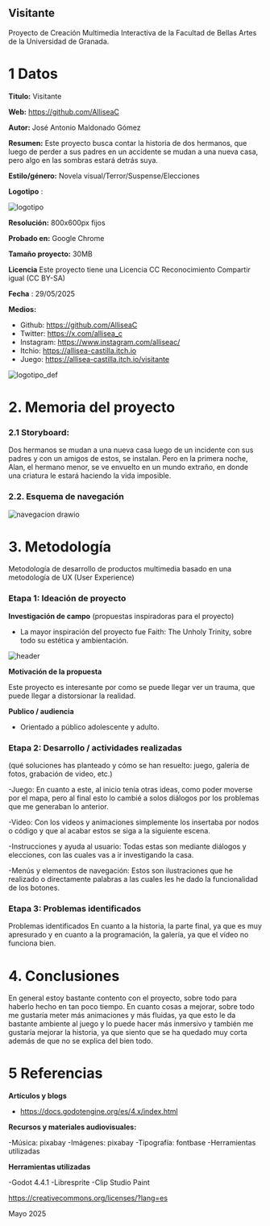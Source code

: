 ## Visitante

Proyecto de Creación Multimedia Interactiva de la  Facultad de Bellas Artes de la Universidad de Granada.



# 1 Datos 



**Titulo:** Visitante

**Web:**  https://github.com/AlliseaC

**Autor:**  José Antonio Maldonado Gómez

**Resumen:**  Este proyecto busca contar la historia de dos hermanos, que luego de perder a sus padres en un accidente se mudan a una nueva casa, pero algo en las sombras estará detrás suya.

**Estilo/género:**  Novela visual/Terror/Suspense/Elecciones

**Logotipo** : 

![logotipo](https://github.com/user-attachments/assets/503c44a7-c784-4f5e-bf66-b5e372fc022b)


**Resolución:** 800x600px fijos

**Probado en:**  Google Chrome

**Tamaño proyecto:** 30MB 

**Licencia** Este proyecto tiene una Licencia CC Reconocimiento Compartir igual (CC BY-SA)

**Fecha** : 29/05/2025

**Medios:** 

- Github: https://github.com/AlliseaC
- Twitter: https://x.com/allisea_c
- Instagram: https://www.instagram.com/alliseac/
- Itchio: https://allisea-castilla.itch.io
- Juego: https://allisea-castilla.itch.io/visitante

![logotipo_def](https://github.com/user-attachments/assets/8b801e98-de19-4de1-9466-e496ef538532)



# 2. Memoria del proyecto 

### 2.1 Storyboard: 



Dos hermanos se mudan a una nueva casa luego de un incidente con sus padres y con un amigos de estos, se instalan. Pero en la primera noche, Alan, el hermano menor, se ve envuelto en un mundo extraño, en donde una criatura le estará haciendo la vida imposible.



### 2.2. Esquema de navegación 



![navegacion drawio](https://github.com/user-attachments/assets/e61915f8-8ab3-4c54-8db8-ee63e298db74)









# 3. Metodología

Metodología de desarrollo de productos multimedia basado en una metodología de UX (User Experience)



### Etapa 1: Ideación de proyecto

**Investigación de campo** (propuestas inspiradoras para el proyecto)

- La mayor inspiración del proyecto fue Faith: The Unholy Trinity, sobre todo su estética y ambientación.

![header](https://github.com/user-attachments/assets/b78af0cc-f8f8-4860-a8fd-294f323a6a9f)


**Motivación de la propuesta** 

Este proyecto es interesante por como se puede llegar ver un trauma, que puede llegar a distorsionar la realidad.



**Publico / audiencia**

- Orientado a público adolescente y adulto.





### Etapa 2: Desarrollo / actividades realizadas

(qué soluciones has planteado y cómo se han resuelto: juego, galería de fotos, grabación de video, etc.)

-Juego: En cuanto a este, al inicio tenía otras ideas, como poder moverse por el mapa, pero al final esto lo cambié a solos diálogos por los problemas que me generaban lo anterior.

-Video: Con los videos y animaciones simplemente los insertaba por nodos o código y que al acabar estos se siga a la siguiente escena.

-Instrucciones y ayuda al usuario: Todas estas son mediante diálogos y elecciones, con las cuales vas a ir investigando la casa.

-Menús y elementos de navegación: Estos son ilustraciones que he realizado o directamente palabras a las cuales les he dado la funcionalidad de los botones.



### Etapa 3: Problemas identificados

Problemas identificados
En cuanto a la historia, la parte final, ya que es muy apresurado y en cuanto a la programación, la galería, ya que el vídeo no funciona bien.



# 4. Conclusiones 

En general estoy bastante contento con el proyecto, sobre todo para haberlo hecho en tan poco tiempo. En cuanto cosas a mejorar, sobre todo me gustaría meter más animaciones y más fluidas, ya que esto le da bastante ambiente al juego y lo puede hacer más inmersivo y también me gustaría mejorar la historia, ya que siento que se ha quedado muy corta además de que no se explica del bien todo.






# 5 Referencias 

**Artículos y blogs** 

- https://docs.godotengine.org/es/4.x/index.html

**Recursos y materiales audiovisuales:**

-Música: pixabay
-Imágenes: pixabay
-Tipografía: fontbase
-Herramientas utilizadas

**Herramientas utilizadas**

-Godot 4.4.1
-Libresprite
-Clip Studio Paint




https://creativecommons.org/licenses/?lang=es

Mayo 2025
